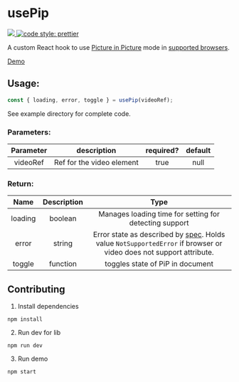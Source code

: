 # usePip

<a href="https://www.npmjs.com/package/use-pip">
  <img src="https://img.shields.io/npm/v/use-pip.svg" />
</a>
<a href="https://prettier.io">
  <img alt="code style: prettier" src="https://img.shields.io/badge/code_style-prettier-ff69b4.svg?style=flat-square">
</a>

A custom React hook to use [Picture in Picture](https://wicg.github.io/picture-in-picture/) mode in [supported browsers](https://caniuse.com/#feat=picture-in-picture).

[Demo](https://boywithsilverwings.github.io/usePip)

## Usage:

```javascript
const { loading, error, toggle } = usePip(videoRef);
```

See example directory for complete code.

### Parameters:

| Parameter |        description        | required? | default |
| :-------: | :-----------------------: | :-------: | :-----: |
| videoRef  | Ref for the video element |   true    |  null   |

### Return:

|  Name   | Description |                                                                              Type                                                                               |
| :-----: | :---------: | :-------------------------------------------------------------------------------------------------------------------------------------------------------------: |
| loading |   boolean   |                                                     Manages loading time for setting for detecting support                                                      |
|  error  |   string    | Error state as described by [spec](https://wicg.github.io/picture-in-picture/). Holds value `NotSupportedError` if browser or video does not support attribute. |
| toggle  |  function   |                                                                toggles state of PiP in document                                                                 |

## Contributing

1. Install dependencies

```
npm install
```

2. Run dev for lib

```
npm run dev
```

3. Run demo

```
npm start
```
